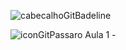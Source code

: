 ![cabecalhoGitBadeline](https://github.com/user-attachments/assets/63b11912-e679-433b-8f77-0c3efeb4a873)

![iconGitPassaro](https://github.com/user-attachments/assets/1a96255b-f0d7-4b00-8c06-16111952e306) Aula 1 - 
